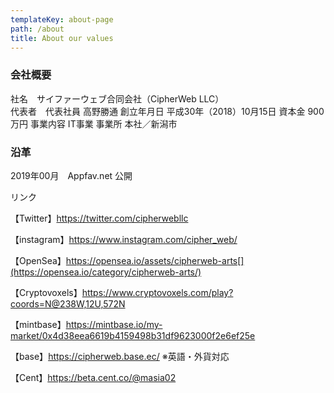 ```yaml
---
templateKey: about-page
path: /about
title: About our values
---
```

### **会社概要**

社名　サイファーウェブ合同会社（CipherWeb LLC）\
代表者　代表社員 高野勝通
創立年月日	平成30年（2018）10月15日
資本金	900万円
事業内容	IT事業
事業所	本社／新潟市

### **沿革**

2019年00月　Appfav.net 公開

リンク

【Twitter】https://twitter.com/cipherwebllc

【instagram】https://www.instagram.com/cipher_web/

【OpenSea】https://opensea.io/assets/cipherweb-arts[](https://opensea.io/category/cipherweb-arts/)

【Cryptovoxels】https://www.cryptovoxels.com/play?coords=N@238W,12U,572N

【mintbase】https://mintbase.io/my-market/0x4d38eea6619b4159498b31df9623000f2e6ef25e

【base】https://cipherweb.base.ec/ ※英語・外貨対応

【Cent】https://beta.cent.co/@masia02